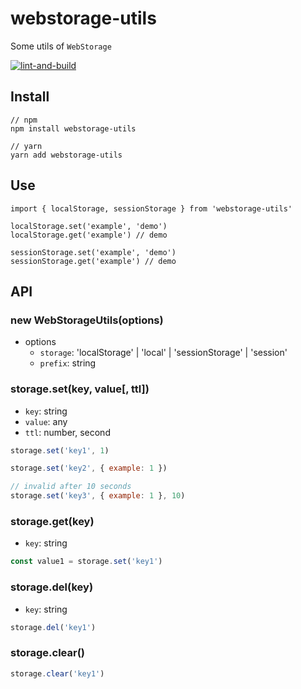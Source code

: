 # webstorage-utils
Some utils of `WebStorage`

[![lint-and-build](https://github.com/chenzn1/webstorage-utils/actions/workflows/lint-and-build.yml/badge.svg?branch=master)](https://github.com/chenzn1/webstorage-utils/actions/workflows/lint-and-build.yml)

## Install
```
// npm
npm install webstorage-utils

// yarn 
yarn add webstorage-utils

```
## Use
```
import { localStorage, sessionStorage } from 'webstorage-utils'

localStorage.set('example', 'demo')
localStorage.get('example') // demo

sessionStorage.set('example', 'demo')
sessionStorage.get('example') // demo
```

## API
### new WebStorageUtils(options)
- options
  - `storage`: 'localStorage' | 'local' | 'sessionStorage' | 'session'
  - `prefix`: string 

### storage.set(key, value[, ttl])
- `key`: string
- `value`: any
- `ttl`: number, second

```javascript
storage.set('key1', 1)

storage.set('key2', { example: 1 })

// invalid after 10 seconds
storage.set('key3', { example: 1 }, 10)
```

### storage.get(key)
- `key`: string

```javascript
const value1 = storage.set('key1')
```

### storage.del(key)
- `key`: string

```javascript
storage.del('key1')
```

### storage.clear()

```javascript
storage.clear('key1')
```